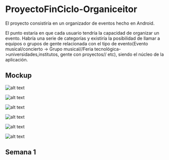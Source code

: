 # ProyectoFinCiclo-Organiceitor

El proyecto consistiría en un organizador de eventos hecho en Android.


El punto estaría en que cada usuario tendría la capacidad de organizar un evento. Habría una serie de categorías y existiría la posibilidad de llamar a equipos o grupos de gente relacionada con el tipo de evento(Evento musical/concierto -> Grupo musical//Feria tecnológica->universidades,institutos, gente con proyectos// etc), siendo el núcleo de la aplicación.

## Mockup
![alt text](https://github.com/rodrigolopezramoss/ProyectoFinCiclo-Organiceitor/blob/main/Capturas/Login.png)


![alt text](https://github.com/rodrigolopezramoss/ProyectoFinCiclo-Organiceitor/blob/main/Capturas/Registro.png)


![alt text](https://github.com/rodrigolopezramoss/ProyectoFinCiclo-Organiceitor/blob/main/Capturas/Principal.png)


![alt text](https://github.com/rodrigolopezramoss/ProyectoFinCiclo-Organiceitor/blob/main/Capturas/EventoP.png)


![alt text](https://github.com/rodrigolopezramoss/ProyectoFinCiclo-Organiceitor/blob/main/Capturas/EventoG.png)

![alt text](https://github.com/rodrigolopezramoss/ProyectoFinCiclo-Organiceitor/blob/main/Capturas/EventoG.png)

## Semana 1
